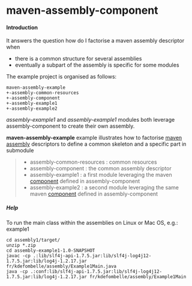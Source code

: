 maven-assembly-component
===================


#### Introduction

 It answers the question how do I factorise a maven assembly descriptor when
- there is a common structure for several assemblies
- eventually a subpart of the assembly is specific for some modules


The example project is organised as follows:

    maven-assembly-example
    +-assembly-common-resources
    +-assembly-component
    +-assembly-example1
    +-assembly-example2

*assembly-example1* and *assembly-example1* modules both leverage assembly-component to create their own assembly.

 **maven-assembly-example** example illustrates how to factorise [maven assembly](https://maven.apache.org/plugins/maven-assembly-plugin/) descriptors to define a common skeleton and a specific part in submodule
 > - assembly-common-resources : common resources
 > - assembly-component : the common assembly descriptor
 > - assembly-example1 : a first module leveraging the maven [component][1] defined in assembly-component
 > - assembly-example2 : a second module leveraging the same maven [component][1] defined in assembly-component


##### Help
To run the main class within the assemblies on Linux or Mac OS, e.g.: example1
```
cd assembly1/target/
unzip *.zip
cd assembly-example1-1.0-SNAPSHOT
javac -cp .:lib/slf4j-api-1.7.5.jar:lib/slf4j-log4j12-1.7.5.jar:lib/log4j-1.2.17.jar fr/kdefombelle/assembly/Example1Main.java
java -cp .:conf:lib/slf4j-api-1.7.5.jar:lib/slf4j-log4j12-1.7.5.jar:lib/log4j-1.2.17.jar fr/kdefombelle/assembly/Example1Main
```

[1]: https://maven.apache.org/plugins/maven-assembly-plugin/examples/single/using-components.html "maven component"
